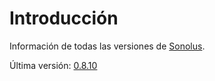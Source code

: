 # Introducción

Información de todas las versiones de [Sonolus](https://sonolus.com).

Última versión: [0.8.10](./versions/0.8.10.md)

